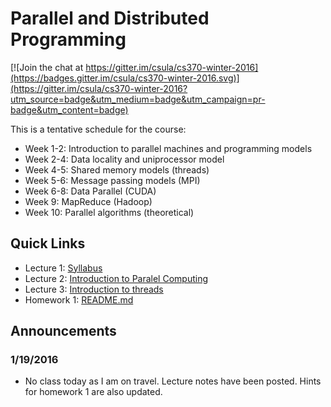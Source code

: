 # Parallel and Distributed Programming

[![Join the chat at https://gitter.im/csula/cs370-winter-2016](https://badges.gitter.im/csula/cs370-winter-2016.svg)](https://gitter.im/csula/cs370-winter-2016?utm_source=badge&utm_medium=badge&utm_campaign=pr-badge&utm_content=badge)

This is a tentative schedule for the course:

* Week 1-2: Introduction to parallel machines and programming models
* Week 2-4: Data locality and uniprocessor model
* Week 4-5: Shared memory models (threads)
* Week 5-6: Message passing models (MPI)
* Week 6-8: Data Parallel (CUDA)
* Week 9: MapReduce (Hadoop)
* Week 10: Parallel algorithms (theoretical)

## Quick Links

* Lecture 1: [Syllabus](Syllabus.md)
* Lecture 2: [Introduction to Paralel Computing](notes/week2.md)
* Lecture 3: [Introduction to threads](notes/week3.md)
* Homework 1: [README.md](homework1/README.md)

## Announcements

### 1/19/2016 

* No class today as I am on travel. Lecture notes have been posted.  Hints for homework 1 are also updated.


